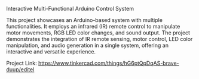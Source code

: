 Interactive Multi-Functional Arduino Control System

This project showcases an Arduino-based system with multiple functionalities. It employs an infrared (IR) remote control to manipulate motor movements, RGB LED color changes, and sound output. The project demonstrates the integration of IR remote sensing, motor control, LED color manipulation, and audio generation in a single system, offering an interactive and versatile experience.

Project Link: https://www.tinkercad.com/things/hG6ptQpDqAS-brave-duup/editel